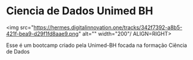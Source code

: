 # Ciencia de Dados Unimed BH

<img src="https://hermes.digitalinnovation.one/tracks/342f7392-a8b5-421f-bea9-d29f1fd8aae9.png" alt="" width="200"/ ALIGN=RIGHT>

Esse é um bootcamp criado pela Unimed-BH focada na formação Ciência de Dados
